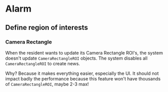 # Alarm

## Define region of interests

### Camera Rectangle
When the resident wants to update its Camera Rectangle ROI's, the system doesn't update `CameraRectangleROI` objects. The system disables all `CameraRectangleROI` to create news.

Why? Because it makes everything easier, especially the UI. It should not impact badly the performance because this feature won't have thousands of `CameraRectangleROI`, maybe 2-3 max!
